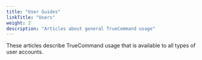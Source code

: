 ```yaml
---
title: "User Guides"
linkTitle: "Users"
weight: 2
description: "Articles about general TrueCommand usage"
---
```


These articles describe TrueCommand usage that is available to all types of user accounts.